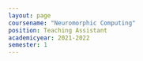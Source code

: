 ```yaml
---
layout: page
coursename: "Neuromorphic Computing"
position: Teaching Assistant
academicyear: 2021-2022
semester: 1
---
```

